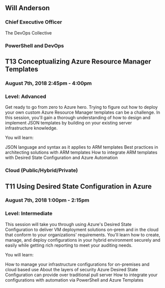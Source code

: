 ## Will Anderson
### Chief Executive Officer
The DevOps Collective

### PowerShell and DevOps
## T13 Conceptualizing Azure Resource Manager Templates
### August 7th, 2018 2:45pm - 4:00pm
### Level: Advanced

Get ready to go from zero to Azure hero. Trying to figure out how to deploy your own custom Azure Resource Manager templates can be a challenge. In this session, you'll gain a thorough understanding of how to design and implement JSON templates by building on your existing server infrastructure knowledge.

You will learn:

JSON language and syntax as it applies to ARM templates
Best practices in architecting solutions with ARM templates
How to integrate ARM templates with Desired State Configuration and Azure Automation


### Cloud (Public/Hybrid/Private)
## T11 Using Desired State Configuration in Azure
### August 7th, 2018 1:00pm - 2:15pm
### Level: Intermediate

This session will take you through using Azure's Desired State Configuration to deliver VM deployment solutions on-prem and in the cloud that conform to your organizations' requirements. You'll learn how to create, manage, and deploy configurations in your hybrid environment securely and easily while getting rich reporting to meet your auditing needs.

You will learn:

How to manage your infrastructure configurations for on-premises and cloud based use
About the layers of security Azure Desired State Configuration can provide over traditional pull server
How to integrate your configurations with automation via PowerShell and Azure Templates
